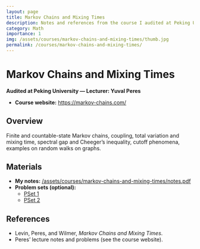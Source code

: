 ```yaml
---
layout: page
title: Markov Chains and Mixing Times
description: Notes and references from the course I audited at Peking University (lecturer: Yuval Peres).
category: Math
importance: 1
img: /assets/courses/markov-chains-and-mixing-times/thumb.jpg
permalink: /courses/markov-chains-and-mixing-times/
---
```


# Markov Chains and Mixing Times
**Audited at Peking University — Lecturer: Yuval Peres**

- **Course website:** <https://markov-chains.com/>

## Overview
Finite and countable-state Markov chains, coupling, total variation and mixing time, spectral gap and Cheeger’s inequality, cutoff phenomena, examples on random walks on graphs.

## Materials
- **My notes:** [/assets/courses/markov-chains-and-mixing-times/notes.pdf](/assets/courses/markov-chains-and-mixing-times/notes.pdf)
- **Problem sets (optional):**
  - [PSet 1](/assets/courses/markov-chains-and-mixing-times/pset1.pdf)
  - [PSet 2](/assets/courses/markov-chains-and-mixing-times/pset2.pdf)

## References
- Levin, Peres, and Wilmer, *Markov Chains and Mixing Times*.
- Peres’ lecture notes and problems (see the course website).
